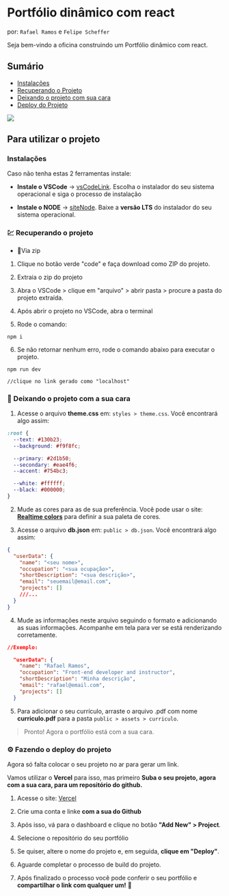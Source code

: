# Portfólio dinâmico com react

por: `Rafael Ramos` e `Felipe Scheffer`

Seja bem-vindo a oficina construindo um Portfólio dinâmico com react.

## Sumário

- [Instalações](#instalacoes)
- [Recuperando o Projeto](#-recuperando-o-projeto)
- [Deixando o projeto com sua cara](#-deixando-o-projeto-com-a-sua-cara)
- [Deploy do Projeto](#-fazendo-o-deploy-do-projeto)

<img src="./public//assets/img/semana-acadêmica-banner.png"/>

## Para utilizar o projeto

### Instalações

Caso não tenha estas 2 ferramentas instale:

- **Instale o VSCode** -> [vsCodeLink](https://code.visualstudio.com/).
  Escolha o instalador do seu sistema operacional e siga o processo de instalação

- **Instale o NODE** -> [siteNode](https://nodejs.org/en). Baixe a **versão LTS** do instalador do seu sistema operacional.

### 💹 Recuperando o projeto

- 📂Via zip

1.  Clique no botão verde "code" e faça download como ZIP do projeto.

2.  Extraia o zip do projeto

3.  Abra o VSCode > clique em "arquivo" > abrir pasta > procure a pasta do projeto extraída.

4.  Após abrir o projeto no VSCode, abra o terminal

5.  Rode o comando:

```node
npm i
```

6. Se não retornar nenhum erro, rode o comando abaixo para executar o projeto.

```
npm run dev

//clique no link gerado como "localhost"
```

### 🎨 Deixando o projeto com a sua cara

1. Acesse o arquivo **theme.css** em: `styles > theme.css`. Você encontrará algo assim:

```css
:root {
  --text: #130b23;
  --background: #f9f8fc;

  --primary: #2d1b50;
  --secondary: #eae4f6;
  --accent: #754bc3;

  --white: #ffffff;
  --black: #000000;
}
```

2. Mude as cores para as de sua preferência. Você pode usar o site: **[Realtime colors](https://www.realtimecolors.com/?colors=000000-ffffff-8fb4ff-ebf1ff-ff8f94&fonts=Poppins-Poppins)** para definir a sua paleta de cores.

3. Acesse o arquivo **db.json** em: `public > db.json`. Você encontrará algo assim:

```json
{
  "userData": {
    "name": "<seu nome>",
    "occupation": "<sua ocupação>",
    "shortDescription": "<sua descrição>",
    "email": "seuemail@email.com",
    "projects": []
    ///...
  }
}
```

4. Mude as informações neste arquivo seguindo o formato e adicionando as suas informações. Acompanhe em tela para ver se está renderizando corretamente.

```json
//Exemplo:

  "userData": {
    "name": "Rafael Ramos",
    "occupation": "Front-end developer and instructor",
    "shortDescription": "Minha descrição",
    "email": "rafael@email.com",
    "projects": []
  }
```

5. Para adicionar o seu currículo, arraste o arquivo .pdf com nome **curriculo.pdf** para a pasta `public > assets > curriculo`.

> Pronto! Agora o portfólio está com a sua cara.

### ⚙ Fazendo o deploy do projeto

Agora só falta colocar o seu projeto no ar para gerar um link.

Vamos utilizar o **Vercel** para isso, mas primeiro **Suba o seu projeto, agora com a sua cara, para um repositório do github.**

1. Acesse o site: [Vercel](https://vercel.com/)

2. Crie uma conta e linke **com a sua do Github**

3. Após isso, vá para o dashboard e clique no botão **"Add New" > Project**.

4. Selecione o repositório do seu portfólio

5. Se quiser, altere o nome do projeto e, em seguida, **clique em "Deploy"**.

6. Aguarde completar o processo de build do projeto.

7. Após finalizado o processo você pode conferir o seu portfólio e **compartilhar o link com qualquer um!** 🤩
